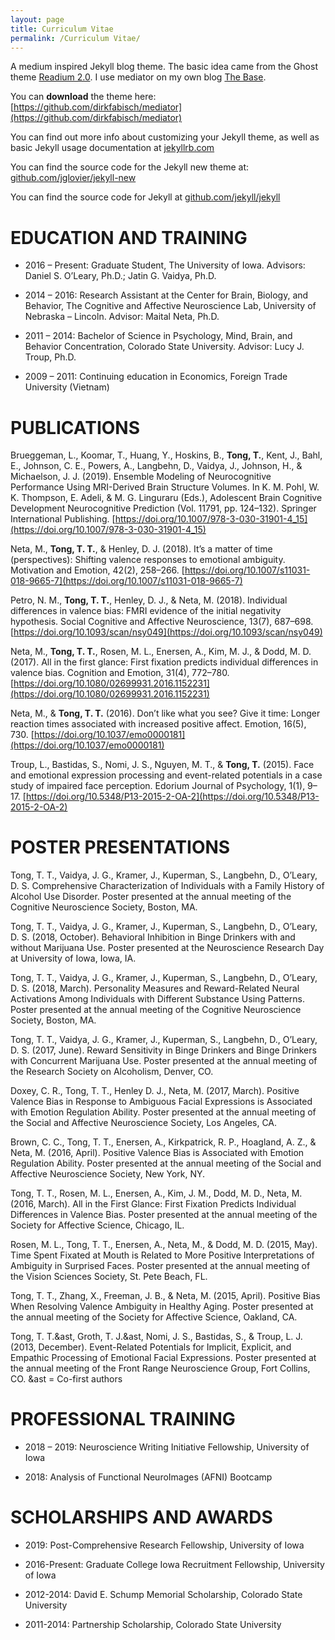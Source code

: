```yaml
---
layout: page
title: Curriculum Vitae
permalink: /Curriculum Vitae/
---
```


A medium inspired Jekyll blog theme. The basic idea came from the Ghost theme 
[Readium 2.0](http://www.svenread.com/readium-ghost-theme/). I use mediator on my own blog [The Base](blog.base68.com).

You can **download** the theme here:
[https://github.com/dirkfabisch/mediator](https://github.com/dirkfabisch/mediator) 

You can find out more info about customizing your Jekyll theme, as well as basic Jekyll usage documentation at [jekyllrb.com](http://jekyllrb.com/)

You can find the source code for the Jekyll new theme at: [github.com/jglovier/jekyll-new](https://github.com/jglovier/jekyll-new)

You can find the source code for Jekyll at [github.com/jekyll/jekyll](https://github.com/jekyll/jekyll)

# EDUCATION AND TRAINING

* 2016 – Present: Graduate Student, The University of Iowa. Advisors: Daniel S. O’Leary, Ph.D.; Jatin G. Vaidya, Ph.D.

* 2014 – 2016: Research Assistant at the Center for Brain, Biology, and Behavior, The Cognitive and Affective Neuroscience Lab, University of Nebraska – Lincoln. Advisor: Maital Neta, Ph.D.     
      
* 2011 – 2014: Bachelor of Science in Psychology, Mind, Brain, and Behavior Concentration, Colorado State University. Advisor: Lucy J. Troup, Ph.D.       
    
* 2009 – 2011: Continuing education in Economics, Foreign Trade University (Vietnam)


# PUBLICATIONS

Brueggeman, L., Koomar, T., Huang, Y., Hoskins, B., **Tong, T.**, Kent, J., Bahl, E., Johnson, C. E., Powers, A., Langbehn, D., Vaidya, J., Johnson, H., & Michaelson, J. J. (2019). Ensemble Modeling of Neurocognitive Performance Using MRI-Derived Brain Structure Volumes. In K. M. Pohl, W. K. Thompson, E. Adeli, & M. G. Linguraru (Eds.), Adolescent Brain Cognitive Development Neurocognitive Prediction (Vol. 11791, pp. 124–132). Springer International Publishing. [https://doi.org/10.1007/978-3-030-31901-4_15](https://doi.org/10.1007/978-3-030-31901-4_15) 

Neta, M., **Tong, T. T.**, & Henley, D. J. (2018). It’s a matter of time (perspectives): Shifting valence responses to emotional ambiguity. Motivation and Emotion, 42(2), 258–266. [https://doi.org/10.1007/s11031-018-9665-7](https://doi.org/10.1007/s11031-018-9665-7) 

Petro, N. M., **Tong, T. T.**, Henley, D. J., & Neta, M. (2018). Individual differences in valence bias: FMRI evidence of the initial negativity hypothesis. Social Cognitive and Affective Neuroscience, 13(7), 687–698. [https://doi.org/10.1093/scan/nsy049](https://doi.org/10.1093/scan/nsy049) 

Neta, M., **Tong, T. T.**, Rosen, M. L., Enersen, A., Kim, M. J., & Dodd, M. D. (2017). All in the first glance: First fixation predicts individual differences in valence bias. Cognition and Emotion, 31(4), 772–780. [https://doi.org/10.1080/02699931.2016.1152231](https://doi.org/10.1080/02699931.2016.1152231)

Neta, M., & **Tong, T. T.** (2016). Don’t like what you see? Give it time: Longer reaction times associated with increased positive affect. Emotion, 16(5), 730. [https://doi.org/10.1037/emo0000181](https://doi.org/10.1037/emo0000181) 

Troup, L., Bastidas, S., Nomi, J. S., Nguyen, M. T., & **Tong, T.** (2015). Face and emotional expression processing and event-related potentials in a case study of impaired face perception. Edorium Journal of Psychology, 1(1), 9–17. [https://doi.org/10.5348/P13-2015-2-OA-2](https://doi.org/10.5348/P13-2015-2-OA-2)

# POSTER PRESENTATIONS

Tong, T. T., Vaidya, J. G., Kramer, J., Kuperman, S., Langbehn, D., O’Leary, D. S. Comprehensive Characterization of Individuals with a Family History of Alcohol Use Disorder. Poster presented at the annual meeting of the Cognitive Neuroscience Society, Boston, MA. 

Tong, T. T., Vaidya, J. G., Kramer, J., Kuperman, S., Langbehn, D., O’Leary, D. S. (2018, October). Behavioral Inhibition in Binge Drinkers with and without Marijuana Use. Poster presented at the Neuroscience Research Day at University of Iowa, Iowa, IA.

Tong, T. T., Vaidya, J. G., Kramer, J., Kuperman, S., Langbehn, D., O’Leary, D. S. (2018, March). Personality Measures and Reward-Related Neural Activations Among Individuals with Different Substance Using Patterns. Poster presented at the annual meeting of the Cognitive Neuroscience Society, Boston, MA. 

Tong, T. T., Vaidya, J. G., Kramer, J., Kuperman, S., Langbehn, D., O’Leary, D. S. (2017, June). Reward Sensitivity in Binge Drinkers and Binge Drinkers with Concurrent Marijuana Use. Poster presented at the annual meeting of the Research Society on Alcoholism, Denver, CO.

Doxey, C. R., Tong, T. T., Henley D. J., Neta, M. (2017, March). Positive Valence Bias in Response to Ambiguous Facial Expressions is Associated with Emotion Regulation Ability. Poster presented at the annual meeting of the Social and Affective Neuroscience Society, Los Angeles, CA.

Brown, C. C., Tong, T. T., Enersen, A., Kirkpatrick, R. P., Hoagland, A. Z., & Neta, M. (2016, April). Positive Valence Bias is Associated with Emotion Regulation Ability. Poster presented at the annual meeting of the Social and Affective Neuroscience Society, New York, NY.

Tong, T. T., Rosen, M. L., Enersen, A., Kim, J. M., Dodd, M. D., Neta, M. (2016, March). All in the First Glance: First Fixation Predicts Individual Differences in Valence Bias. Poster presented at the annual meeting of the Society for Affective Science, Chicago, IL.

Rosen, M. L., Tong, T. T., Enersen, A., Neta, M., & Dodd, M. D. (2015, May). Time Spent Fixated at Mouth is Related to More Positive Interpretations of Ambiguity in Surprised Faces. Poster presented at the annual meeting of the Vision Sciences Society, St. Pete Beach, FL.

Tong, T. T., Zhang, X., Freeman, J. B., & Neta, M. (2015, April). Positive Bias When Resolving Valence Ambiguity in Healthy Aging. Poster presented at the annual meeting of the Society for Affective Science, Oakland, CA.

Tong, T. T.&ast, Groth, T. J.&ast, Nomi, J. S., Bastidas, S., & Troup, L. J. (2013, December). Event-Related Potentials for Implicit, Explicit, and Empathic Processing of Emotional Facial Expressions. Poster presented at the annual meeting of the Front Range Neuroscience Group, Fort Collins, CO.
&ast = Co-first authors

# PROFESSIONAL TRAINING

* 2018 – 2019:	Neuroscience Writing Initiative Fellowship, University of Iowa

* 2018: 	Analysis of Functional NeuroImages (AFNI) Bootcamp


# SCHOLARSHIPS AND AWARDS

* 2019:	Post-Comprehensive Research Fellowship, University of Iowa

* 2016-Present: Graduate College Iowa Recruitment Fellowship, University of Iowa

* 2012-2014: David E. Schump Memorial Scholarship, Colorado State University

* 2011-2014: Partnership Scholarship, Colorado State University



